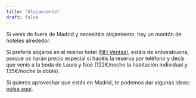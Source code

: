 ```yaml
---
title: "Alojamiento"
draft: false
---
```


Si venís de fuera de Madrid y necesitáis alojamiento, hay un montón de hoteles
alrededor.

Si preferís alojaros en el mismo hotel ([NH Ventas](https://www.nh-hotels.com/es/hotel/nh-madrid-ventas)),
estáis de enhorabuena, porque os harán precio especial si hacéis la reserva por teléfono y
decís que venís a la boda de Laura y Noé (122€/noche la habitación individual y 135€/noche la doble).


Si quieres aprovechar que estás en Madrid, te podemos dar algunas ideas: [pulsa aquí](/turismo).
